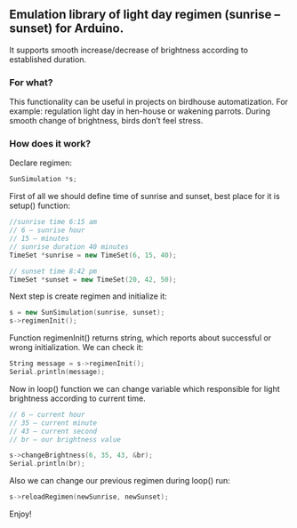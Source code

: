 ## Emulation library of light day regimen (sunrise – sunset) for Arduino.
It supports smooth increase/decrease of brightness according to established duration.
### For what?
This functionality can be useful in projects on birdhouse automatization.
For example: regulation light day in hen-house or wakening parrots.
During smooth change of brightness, birds don’t feel stress.
### How does it work?
Declare regimen:
```c++
SunSimulation *s;
```
First of all we should define time of sunrise and sunset, best place for it is setup() function:
```c++
//sunrise time 6:15 am
// 6 — sunrise hour
// 15 – minutes
// sunrise duration 40 minutes
TimeSet *sunrise = new TimeSet(6, 15, 40);

// sunset time 8:42 pm
TimeSet *sunset = new TimeSet(20, 42, 50);
```
Next step is create regimen and initialize it:
```c++
s = new SunSimulation(sunrise, sunset);
s->regimenInit();
```
Function regimenInit() returns string, which reports about successful or wrong initialization. We can check it:
```c++
String message = s->regimenInit();
Serial.println(message);
```
Now in loop() function we can change variable which responsible for light brightness according to current time.
```c++
// 6 – current hour
// 35 – current minute
// 43 – current second
// br – our brightness value

s->changeBrightness(6, 35, 43, &br);
Serial.println(br);
```
Also we can change our previous regimen during loop() run:
```c++
s->reloadRegimen(newSunrise, newSunset);
```
Enjoy!
